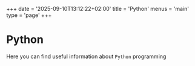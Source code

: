 +++
date = '2025-09-10T13:12:22+02:00'
title = 'Python'
menus = 'main'
type = 'page'
+++

# Python

Here you can find useful information about `Python` programming

